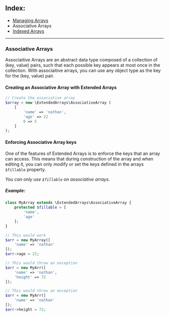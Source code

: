 ## Index:
* [Managing Arrays](https://github.com/nathan-fiscaletti/parameterparser/blob/master/examples/Managing%20Arrays.md)
* Associative Arrays
* [Indexed Arrays](https://github.com/nathan-fiscaletti/parameterparser/blob/master/examples/Indexed%20Arrays.md)

----
### Associative Arrays

Associaitive Arrays are an abstract data type composed of a collection of (key, value) pairs, such that each possible key appears at most once in the collection. With associaitive arrays, you can use any object type as the key for the (key, value) pair. 

#### Creating an Associative Array with Extended Arrays

```php
// Create the associative array
$array = new \ExtendedArrays\AssociativeArray (
    [
        'name' => 'nathan',
        'age' => 22
        0 => 5
    ]
);
```

#### Enforcing Associative Array keys

One of the features of Extended Arrays is to enforce the keys that an array can access. This means that during construction of the array and when editing it, you can only modify or set the keys defined in the arrays `$fillable` property.

*You can only use `$fillable` on associative arrays.*

##### Example:
```php
class MyArray extends \ExtendedArrays\AssociativeArray {
    protected $fillable = [
        'name',
        'age'
    ];
}

// This would work
$arr = new MyArray([
    'name' => 'nathan'
]);
$arr->age = 22;

// This would throw an exception
$arr = new MyArr([
    'name' => 'nathan',
    'height' => 72
]);

// This would throw an exception
$arr = new MyArr([
    'name' => 'nathan'
]);
$arr->height = 72;
```